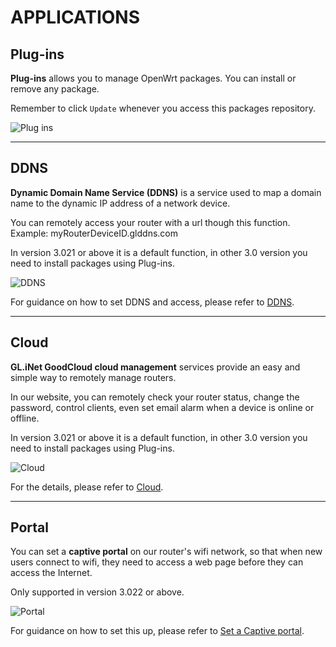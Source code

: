 # APPLICATIONS



## Plug-ins

**Plug-ins** allows you to manage OpenWrt packages. You can install or remove any package. 

Remember to click `Update` whenever you access this packages repository.

![Plug ins](https://static.gl-inet.com/docs/en/3/setup/slate/applications/plug-ins.png)



---

## DDNS

**Dynamic Domain Name Service (DDNS)** is a service used to map a domain name to the dynamic IP address of a network device. 

You can remotely access your router with a url though this function. Example: myRouterDeviceID.glddns.com

In version 3.021 or above it is a default function, in other 3.0 version you need to install packages using Plug-ins.


![DDNS](https://static.gl-inet.com/docs/en/3/setup/slate/applications/ddns.png)


For guidance on how to set DDNS and access, please refer to [DDNS](https://docs.gl-inet.com/en/3/app/ddns/).

---

## Cloud

**GL.iNet GoodCloud cloud management** services provide an easy and simple way to remotely manage routers. 

In our website, you can remotely check your router status, change the password, control clients, even set email alarm when a device is online or offline.

In version 3.021 or above it is a default function, in other 3.0 version you need to install packages using Plug-ins.

![Cloud](https://static.gl-inet.com/docs/en/3/setup/slate/applications/cloud.png)


For the details, please refer to [Cloud](https://docs.gl-inet.com/en/3/app/cloud/).

---

## Portal

You can set a **captive portal** on our router's wifi network, so that when new users connect to wifi, they need to access a web page before they can access the Internet.

Only supported in version 3.022 or above.

![Portal](https://static.gl-inet.com/docs/en/3/setup/slate/applications/portal.png)


For guidance on how to set this up, please refer to [Set a Captive portal](https://docs.gl-inet.com/en/3/app/captive_portal).
